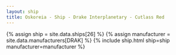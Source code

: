 ```yaml
---
layout: ship
title: Oskoreia - Ship - Drake Interplanetary - Cutlass Red
---
```

{% assign ship = site.data.ships[26] %}
{% assign manufacturer = site.data.manufacturers[DRAK] %}
{% include ship.html ship=ship manufacturer=manufacturer %}
